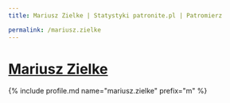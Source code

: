 ```yaml
---
title: Mariusz Zielke | Statystyki patronite.pl | Patromierz

permalink: /mariusz.zielke
---
```


# [Mariusz Zielke](https://patronite.pl/mariusz.zielke)

{% include profile.md name="mariusz.zielke" prefix="m" %}
